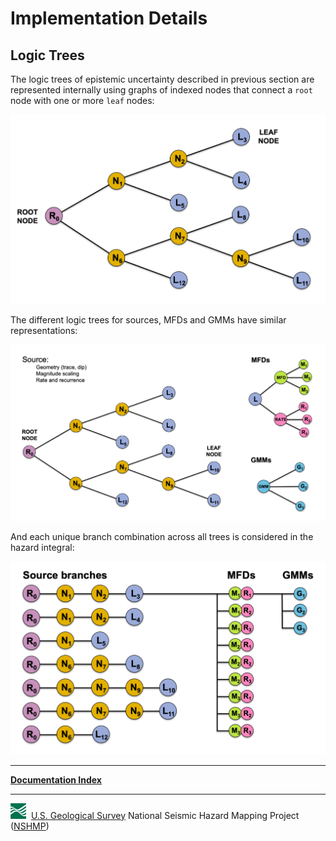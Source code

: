 # Implementation Details

## Logic Trees

The logic trees of epistemic uncertainty described in previous section are represented internally
using graphs of indexed nodes that connect a `root` node with one or more `leaf` nodes:

![image](images/tree-example.png "Example logic tree graph")

The different logic trees for sources, MFDs and GMMs have similar representations:

![image](images/tree-types.png "Primary logic tree types")

And each unique branch combination across all trees is considered in the hazard integral:

![image](images/tree-branches-combined.png "Logic tree branch combination")

---

[**Documentation Index**](../README.md)

---
![USGS logo](./images/usgs-icon.png) &nbsp;[U.S. Geological Survey](https://www.usgs.gov)
National Seismic Hazard Mapping Project ([NSHMP](https://earthquake.usgs.gov/hazards/))
